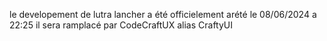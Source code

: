 le developement de lutra lancher a été officielement arété le 08/06/2024 a 22:25 il sera ramplacé par CodeCraftUX alias CraftyUI
